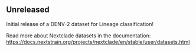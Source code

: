 ## Unreleased

Initial release of a DENV-2 dataset for Lineage classification!

Read more about Nextclade datasets in the documentation: https://docs.nextstrain.org/projects/nextclade/en/stable/user/datasets.html
